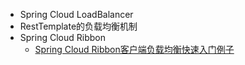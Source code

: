 
* Spring Cloud LoadBalancer
* RestTemplate的负载均衡机制
* Spring Cloud Ribbon
  * [Spring Cloud Ribbon客户端负载均衡快速入门例子](https://mrbird.cc/Spring-Cloud-Ribbon-LoadBalance.html)
